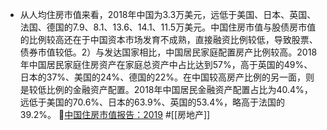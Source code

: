 - 从人均住房市值来看，2018年中国为3.3万美元，远低于美国、日本、英国、法国、德国的7.9、8.1、13.6、14.1、11.5万美元。中国住房市值与股债房市值的比例较高还在于中国资本市场发育不成熟，直接融资比例较低，导致股票、债券市值较低。2）与发达国家相比，中国居民家庭配置房产比例较高。2018年中国居民家庭住房资产在家庭总资产中占比达到57%，高于英国的49%、日本的37%、美国的24%、德国的22%。在中国较高房产比例的另一面，则是较低比例的金融资产配置。2018年中国居民金融资产配置占比为40.4%，远低于美国的70.6%、日本的63.9%、英国的53.4%，略高于法国的39.2%。 🦩[中国住房市值报告：2019](https://app.yinxiang.com/shard/s63/nl/13797828/148f9720-a975-4d0b-8d69-21cac32dc953/)
 #[[房地产]] 
